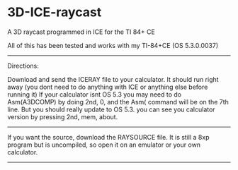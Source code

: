 # 3D-ICE-raycast
A 3D raycast programmed in ICE for the TI 84+ CE

All of this has been tested and works with my TI-84+CE (OS 5.3.0.0037)

--------------------------------------------------------------
Directions:

Download and send the ICERAY file to your calculator. It should run right away (you dont need to do anything with ICE or anything else before running it) If your calculator isnt OS 5.3 you may need to do Asm(A3DCOMP) by doing 2nd, 0, and the Asm( command will be on the 7th line. But you should really update to OS 5.3. you can see you calculator version by pressing 2nd, mem, about.

--------------------------------------------------------------

If you want the source, download the RAYSOURCE file. It is still a 8xp program but is uncompiled, so open it on an emulator or your own calculator.

--------------------------------------------------------------


